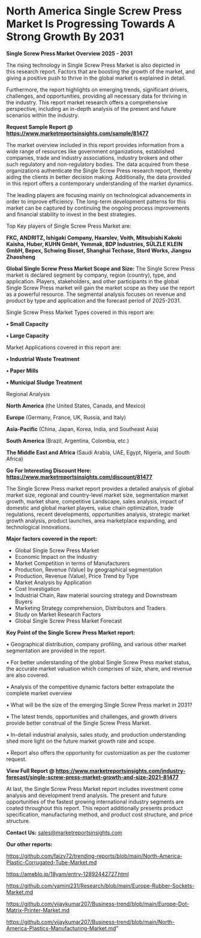 # North America Single Screw Press Market Is Progressing Towards A Strong Growth By 2031

<Strong> Single Screw Press Market Overview 2025 - 2031</strong>

The rising technology in Single Screw Press Market is also depicted in this research report. Factors that are boosting the growth of the market, and giving a positive push to thrive in the global market is explained in detail.

Furthermore, the report highlights on emerging trends, significant drivers, challenges, and opportunities, providing all necessary data for thriving in the industry. This report market research offers a comprehensive perspective, including an in-depth analysis of the present and future scenarios within the industry.

<strong>Request Sample Report @ <a href=https://www.marketreportsinsights.com/sample/81477>https://www.marketreportsinsights.com/sample/81477</a></strong>

The market overview included in this report provides information from a wide range of resources like government organizations, established companies, trade and industry associations, industry brokers and other such regulatory and non-regulatory bodies. The data acquired from these organizations authenticate the Single Screw Press research report, thereby aiding the clients in better decision making. Additionally, the data provided in this report offers a contemporary understanding of the market dynamics.

The leading players are focusing mainly on technological advancements in order to improve efficiency. The long-term development patterns for this market can be captured by continuing the ongoing process improvements and financial stability to invest in the best strategies.

Top Key players of Single Screw Press Market are:

<strong>FKC, ANDRITZ, Ishigaki Company, Haarslev, Voith, Mitsubishi Kakoki Kaisha, Huber, KUHN GmbH, Yemmak, BDP Industries, SÜLZLE KLEIN GmbH, Bepex, Schwing Bioset, Shanghai Techase, Stord Works, Jiangsu Zhaosheng</strong>

<strong><b>Global Single Screw Press Market Scope and Size:</b></strong>
The Single Screw Press market is declared segment by company, region (country), type, and application. Players, stakeholders, and other participants in the global Single Screw Press market will gain the market scope as they use the report as a powerful resource. The segmental analysis focuses on revenue and product by type and application and the forecast period of 2025-2031.

Single Screw Press Market Types covered in this report are:

<strong>• Small Capacity

• Large Capacity</strong>

Market Applications covered in this report are:

<strong>• Industrial Waste Treatment

• Paper Mills

• Municipal Sludge Treatment</strong> 

Regional Analysis

<strong>North America</strong> (the United States, Canada, and Mexico)

<strong>Europe</strong> (Germany, France, UK, Russia, and Italy)

<strong>Asia-Pacific</strong> (China, Japan, Korea, India, and Southeast Asia)

<strong>South America</strong> (Brazil, Argentina, Colombia, etc.)

<strong>The Middle East and Africa</strong> (Saudi Arabia, UAE, Egypt, Nigeria, and South Africa)

<strong>Go For Interesting Discount Here: <a href=https://www.marketreportsinsights.com/discount/81477>https://www.marketreportsinsights.com/discount/81477</a></strong>

The Single Screw Press market report provides a detailed analysis of global market size, regional and country-level market size, segmentation market growth, market share, competitive Landscape, sales analysis, impact of domestic and global market players, value chain optimization, trade regulations, recent developments, opportunities analysis, strategic market growth analysis, product launches, area marketplace expanding, and technological innovations.

<strong><b>Major factors covered in the report:</b></strong>
<ul>
  <li>Global Single Screw Press Market </li>
  <li>Economic Impact on the Industry</li>
  <li>Market Competition in terms of Manufacturers</li>
  <li>Production, Revenue (Value) by geographical segmentation</li>
  <li>Production, Revenue (Value), Price Trend by Type</li>
  <li>Market Analysis by Application</li>
  <li>Cost Investigation</li>
  <li>Industrial Chain, Raw material sourcing strategy and Downstream Buyers</li>
  <li>Marketing Strategy comprehension, Distributors and Traders</li>
  <li>Study on Market Research Factors</li>
  <li>Global Single Screw Press Market Forecast</li>
</ul>

<strong><b>Key Point of the Single Screw Press Market report:</b></strong>

• Geographical distribution, company profiling, and various other market segmentation are provided in the report.

• For better understanding of the global Single Screw Press market status, the accurate market valuation which comprises of size, share, and revenue are also covered.

• Analysis of the competitive dynamic factors better extrapolate the complete market overview

• What will be the size of the emerging Single Screw Press market in 2031?

• The latest trends, opportunities and challenges, and growth drivers provide better construal of the Single Screw Press Market.

• In-detail industrial analysis, sales study, and production understanding shed more light on the future market growth rate and scope.

• Report also offers the opportunity for customization as per the customer request.

<strong><b>View Full Report @ <a href=https://www.marketreportsinsights.com/industry-forecast/single-screw-press-market-growth-and-size-2021-81477>https://www.marketreportsinsights.com/industry-forecast/single-screw-press-market-growth-and-size-2021-81477</a></b></strong>


At last, the Single Screw Press Market report includes investment come analysis and development trend analysis. The present and future opportunities of the fastest growing international industry segments are coated throughout this report. This report additionally presents product specification, manufacturing method, and product cost structure, and price structure.

<strong>Contact Us:</strong>
sales@marketreportsinsights.com

<strong>Our other reports:</strong>

<a href=https://github.com/faizy72/trending-reports/blob/main/North-America-Plastic-Corrugated-Tube-Market.md>https://github.com/faizy72/trending-reports/blob/main/North-America-Plastic-Corrugated-Tube-Market.md</a>

<a href=https://ameblo.jp/18yam/entry-12892442727.html>https://ameblo.jp/18yam/entry-12892442727.html</a>

<a href=https://github.com/yamini231/Research/blob/main/Europe-Rubber-Sockets-Market.md>https://github.com/yamini231/Research/blob/main/Europe-Rubber-Sockets-Market.md</a>

<a href=https://github.com/vijaykumar207/Business-trend/blob/main/Europe-Dot-Matrix-Printer-Market.md>https://github.com/vijaykumar207/Business-trend/blob/main/Europe-Dot-Matrix-Printer-Market.md</a>

<a href=https://github.com/vijaykumar207/Business-trend/blob/main/North-America-Plastics-Manufacturing-Market.md>https://github.com/vijaykumar207/Business-trend/blob/main/North-America-Plastics-Manufacturing-Market.md</a>"
